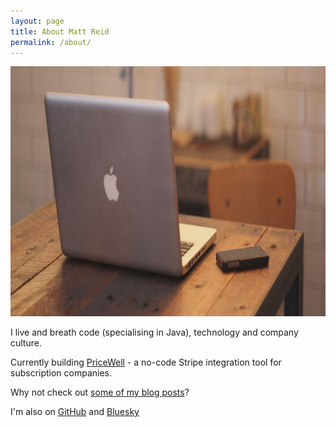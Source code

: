 ```yaml
---
layout: page
title: About Matt Reid
permalink: /about/
---
```


<img width="980" height="400" layout="responsive" src="/assets/images/banner.jpg" alt="An open macbook sitting on a wooden desk with the lid facing the camera">

I live and breath code (specialising in Java), technology and company culture.

Currently building [PriceWell](https://pricwell.com) - a no-code Stripe integration tool for subscription companies.

Why not check out [some of my blog posts](/)?

I'm also on [GitHub](https://github.com/drei01) and [Bluesky](https://bsky.app/profile/matt-reid.co.uk)
